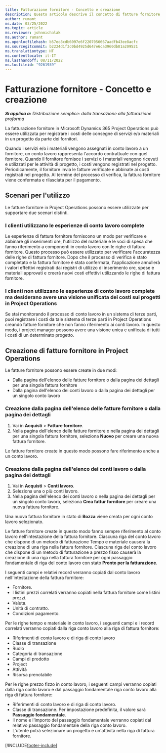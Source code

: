 ```yaml
---
title: Fatturazione fornitore - Concetto e creazione
description: Questo articolo descrive il concetto di fatture fornitore, gli scenari da utilizzare e come creare le fatture fornitore in Microsoft Dynamics 365 Project Operations.
author: rumant
ms.date: 03/25/2022
ms.topic: article
ms.reviewer: johnmichalak
ms.author: rumant
ms.openlocfilehash: b57ec8cdb6097e6f2207056667aadfb43ee8acfc
ms.sourcegitcommit: b2224d1f3c0bd4925d647e6ca3960db81a209521
ms.translationtype: HT
ms.contentlocale: it-IT
ms.lasthandoff: 08/11/2022
ms.locfileid: "9261939"
---
```

# <a name="vendor-invoicing---concept-and-creation"></a>Fatturazione fornitore - Concetto e creazione

_**Si applica a:** Distribuzione semplice: dalla transazione alla fatturazione proforma_

La fatturazione fornitore in Microsoft Dynamics 365 Project Operations può essere utilizzata per registrare i costi delle consegne di servizi e/o materiali in un progetto da parte dei fornitori.

Quando i servizi e/o i materiali vengono assegnati in conto lavoro a un fornitore, un conto lavoro rappresenta l'accordo contrattuale con quel fornitore. Quando il fornitore fornisce i servizi o i materiali vengono ricevuti e utilizzati per le attività di progetto, i costi vengono registrati nel progetto. Periodicamente, il fornitore invia le fatture verificate e abbinate ai costi registrati nel progetto. Al termine del processo di verifica, la fattura fornitore viene confermata e rilasciata per il pagamento.

## <a name="scenarios-for-use"></a>Scenari per l'utilizzo

Le fatture fornitore in Project Operations possono essere utilizzate per supportare due scenari distinti.

### <a name="customers-use-the-full-subcontracting-experiences"></a>I clienti utilizzano le esperienze di conto lavoro complete

Le esperienze di fattura fornitore forniscono un modo per verificare e abbinare gli inserimenti ore, l'utilizzo del materiale e le voci di spesa che fanno riferimento a componenti in conto lavoro con le righe di fattura fornitore. Questo processo può essere utilizzato per verificare l'accuratezza delle righe di fattura fornitore. Dopo che il processo di verifica è stato completato e la fattura fornitore è stata confermata, l'applicazione annullerà i valori effettivi registrati dai registri di utilizzo di inserimento ore, spese e materiali approvati e creerà nuovi costi effettivi utilizzando le righe di fattura fornitore.

### <a name="customers-dont-use-the-full-subcontracting-experiences-but-want-to-have-a-unified-view-of-costs-on-projects-in-project-operations"></a>I clienti non utilizzano le esperienze di conto lavoro complete ma desiderano avere una visione unificata dei costi sui progetti in Project Operations

Se stai monitorando il processo di conto lavoro in un sistema di terze parti, puoi registrare i costi da tale sistema di terze parti in Project Operations creando fatture fornitore che non fanno riferimento ai conti lavoro. In questo modo, i project manager possono avere una visione unica e unificata di tutti i costi di un determinato progetto.

## <a name="creation-of-vendor-invoices-in-project-operations"></a>Creazione di fatture fornitore in Project Operations

Le fatture fornitore possono essere create in due modi:

- Dalla pagina dell'elenco delle fatture fornitore o dalla pagina dei dettagli per una singola fattura fornitore
- Dalla pagina dell'elenco dei conti lavoro o dalla pagina dei dettagli per un singolo conto lavoro

### <a name="creation-from-the-vendor-invoice-list-page-or-details-page"></a>Creazione dalla pagina dell'elenco delle fatture fornitore o dalla pagina dei dettagli

1. Vai in **Acquisti** \> **Fatture fornitore**.
2. Nella pagina dell'elenco delle fatture fornitore o nella pagina dei dettagli per una singola fattura fornitore, seleziona **Nuovo** per creare una nuova fattura fornitore.

Le fatture fornitore create in questo modo possono fare riferimento anche a un conto lavoro.

### <a name="creation-from-the-subcontract-list-page-or-details-page"></a>Creazione dalla pagina dell'elenco dei conti lavoro o dalla pagina dei dettagli

1. Vai in **Acquisti** \> **Conti lavoro**.
2. Seleziona una o più conti lavoro.
3. Nella pagina dell'elenco dei conti lavoro o nella pagina dei dettagli per un singolo conto lavoro, seleziona **Crea fattur fornitore** per creare una nuova fattura fornitore.

Una nuova fattura fornitore in stato di **Bozza** viene creata per ogni conto lavoro selezionato.

Le fatture fornitore create in questo modo fanno sempre riferimento al conto lavoro nell'intestazione della fattura fornitore. Ciascuna riga del conto lavoro che dispone di un metodo di fatturazione Tempo e materiale causerà la creazione di una riga nella fattura fornitore. Ciascuna riga del conto lavoro che dispone di un metodo di fatturazione a prezzo fisso causerà la creazione di una riga nella fattura fornitore per ogni passaggio fondamentale di riga del conto lavoro con stato **Pronto per la fatturazione**.

I seguenti campi e relativi record verranno copiati dal conto lavoro nell'intestazione della fattura fornitore:

- Fornitore.
- I listini prezzi correlati verranno copiati nella fattura fornitore come listini prezzi.
- Valuta.
- Unità di contratto.
- Condizioni pagamento.

Per le righe tempo e materiale in conto lavoro, i seguenti campi e i record correlati verranno copiati dalla riga conto lavoro alla riga di fattura fornitore:

- Riferimenti di conto lavoro e di riga di conto lavoro
- Classe di transazione
- Ruolo
- Categoria di transazione
- Campi di prodotto
- Project
- Attività
- Risorsa prenotabile

Per le righe prezzo fizzo in conto lavoro, i seguenti campi verranno copiati dalla riga conto lavoro e dal passaggio fondamentale riga conto lavoro alla riga di fattura fornitore:

- Riferimenti di conto lavoro e di riga di conto lavoro.
- Classe di transazione. Per impostazione predefinita, il valore sarà **Passaggio fondamentale**.
- Il nome e l'importo del passaggio fondamentale verranno copiati dal relativo passaggio fondamentale della riga conto lavoro.
- L'utente potrà selezionare un progetto e un'attività nella riga di fattura fornitore.

[!INCLUDE[footer-include](../../includes/footer-banner.md)]

